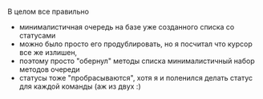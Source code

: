 В целом все правильно
- минималистичная очередь на базе уже созданного списка со статусами
- можно было просто его продублировать, но я посчитал что курсор все же излишен, 
- поэтому просто "обернул" методы списка минималистичный набор методов очереди
- статусы тоже "пробрасываются", хотя я и поленился делать статус для каждой команды  (аж из двух :)
